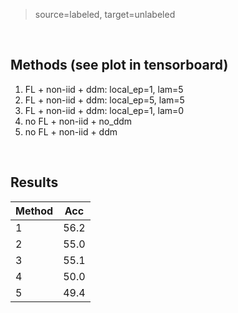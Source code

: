> source=labeled, target=unlabeled

<br>

## Methods (see plot in tensorboard)
1. FL + non-iid + ddm: local_ep=1, lam=5
1. FL + non-iid + ddm: local_ep=5, lam=5
1. FL + non-iid + ddm: local_ep=1, lam=0
1. no FL + non-iid + no_ddm
1. no FL + non-iid + ddm
<br>

## Results
| Method | Acc |
|---|---|
| 1 | 56.2 |
| 2 | 55.0 |
| 3 | 55.1 |
| 4 | 50.0 |
| 5 | 49.4 |
